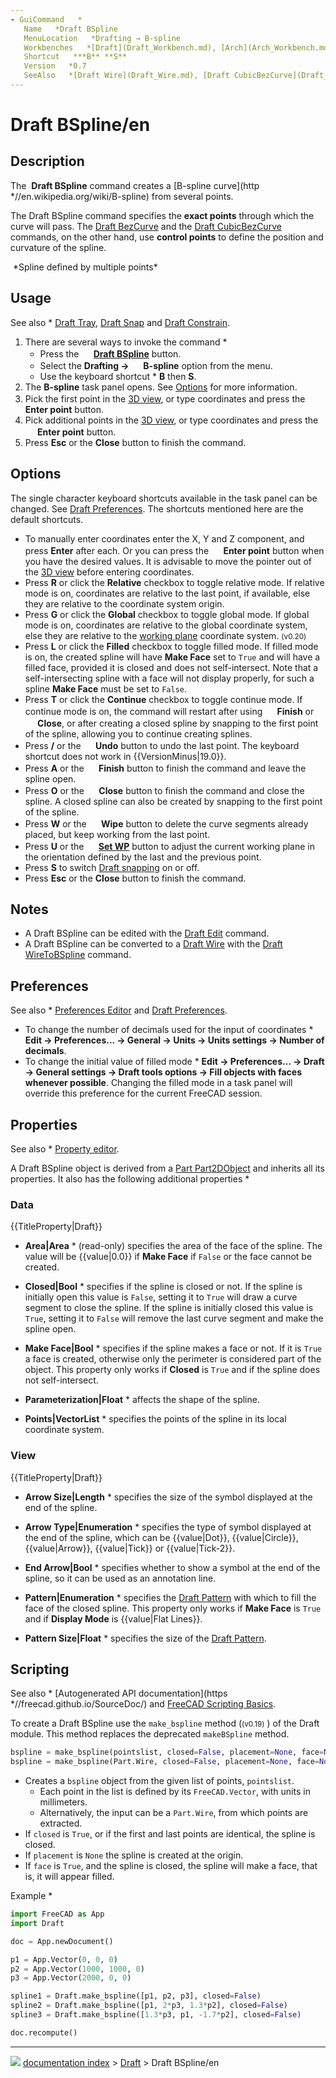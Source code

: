 ```yaml
---
- GuiCommand   *
   Name   *Draft BSpline
   MenuLocation   *Drafting → B-spline
   Workbenches   *[Draft](Draft_Workbench.md), [Arch](Arch_Workbench.md)
   Shortcut   ***B** **S**
   Version   *0.7
   SeeAlso   *[Draft Wire](Draft_Wire.md), [Draft CubicBezCurve](Draft_CubicBezCurve.md), [Draft BezCurve](Draft_BezCurve.md)
---
```


# Draft BSpline/en

## Description

The <img alt="" src=images/Draft_BSpline.svg  style="width   *24px;"> **Draft BSpline** command creates a [B-spline curve](http   *//en.wikipedia.org/wiki/B-spline) from several points.

The Draft BSpline command specifies the **exact points** through which the curve will pass. The [Draft BezCurve](Draft_BezCurve.md) and the [Draft CubicBezCurve](Draft_CubicBezCurve.md) commands, on the other hand, use **control points** to define the position and curvature of the spline.

<img alt="" src=images/Draft_bspline_example.jpg  style="width   *400px;"> 
*Spline defined by multiple points*

## Usage

See also   * [Draft Tray](Draft_Tray.md), [Draft Snap](Draft_Snap.md) and [Draft Constrain](Draft_Constrain.md).

1.  There are several ways to invoke the command   *
    -   Press the **<img src="images/Draft_BSpline.svg" width=16px> [Draft BSpline](Draft_BSpline.md)** button.
    -   Select the **Drafting → <img src="images/Draft_BSpline.svg" width=16px> B-spline** option from the menu.
    -   Use the keyboard shortcut   * **B** then **S**.
2.  The **B-spline** task panel opens. See [Options](#Options.md) for more information.
3.  Pick the first point in the [3D view](3D_view.md), or type coordinates and press the **<img src="images/Draft_AddPoint.svg" width=16px> Enter point** button.
4.  Pick additional points in the [3D view](3D_view.md), or type coordinates and press the **<img src="images/Draft_AddPoint.svg" width=16px> Enter point** button.
5.  Press **Esc** or the **Close** button to finish the command.

## Options

The single character keyboard shortcuts available in the task panel can be changed. See [Draft Preferences](Draft_Preferences.md). The shortcuts mentioned here are the default shortcuts.

-   To manually enter coordinates enter the X, Y and Z component, and press **Enter** after each. Or you can press the **<img src="images/Draft_AddPoint.svg" width=16px> Enter point** button when you have the desired values. It is advisable to move the pointer out of the [3D view](3D_view.md) before entering coordinates.
-   Press **R** or click the **Relative** checkbox to toggle relative mode. If relative mode is on, coordinates are relative to the last point, if available, else they are relative to the coordinate system origin.
-   Press **G** or click the **Global** checkbox to toggle global mode. If global mode is on, coordinates are relative to the global coordinate system, else they are relative to the [working plane](Draft_SelectPlane.md) coordinate system. <small>(v0.20)</small> 
-   Press **L** or click the **Filled** checkbox to toggle filled mode. If filled mode is on, the created spline will have **Make Face** set to `True` and will have a filled face, provided it is closed and does not self-intersect. Note that a self-intersecting spline with a face will not display properly, for such a spline **Make Face** must be set to `False`.
-   Press **T** or click the **Continue** checkbox to toggle continue mode. If continue mode is on, the command will restart after using **<img src="images/Draft_FinishLine.svg" width=16px> Finish** or **<img src="images/Draft_CloseLine.svg" width=16px> Close**, or after creating a closed spline by snapping to the first point of the spline, allowing you to continue creating splines.
-   Press **/** or the **<img src="images/Draft_UndoLine.svg" width=16px> Undo** button to undo the last point. The keyboard shortcut does not work in {{VersionMinus|19.0}}.
-   Press **A** or the **<img src="images/Draft_FinishLine.svg" width=16px> Finish** button to finish the command and leave the spline open.
-   Press **O** or the **<img src="images/Draft_CloseLine.svg" width=16px> Close** button to finish the command and close the spline. A closed spline can also be created by snapping to the first point of the spline.
-   Press **W** or the **<img src="images/Draft_Wipe.svg" width=16px> Wipe** button to delete the curve segments already placed, but keep working from the last point.
-   Press **U** or the **<img src="images/Draft_SelectPlane.svg" width=16px> [Set WP](Draft_SelectPlane.md)** button to adjust the current working plane in the orientation defined by the last and the previous point.
-   Press **S** to switch [Draft snapping](Draft_Snap.md) on or off.
-   Press **Esc** or the **Close** button to finish the command.

## Notes

-   A Draft BSpline can be edited with the [Draft Edit](Draft_Edit.md) command.
-   A Draft BSpline can be converted to a [Draft Wire](Draft_Wire.md) with the [Draft WireToBSpline](Draft_WireToBSpline.md) command.

## Preferences

See also   * [Preferences Editor](Preferences_Editor.md) and [Draft Preferences](Draft_Preferences.md).

-   To change the number of decimals used for the input of coordinates   * **Edit → Preferences... → General → Units → Units settings → Number of decimals**.
-   To change the initial value of filled mode   * **Edit → Preferences... → Draft → General settings → Draft tools options → Fill objects with faces whenever possible**. Changing the filled mode in a task panel will override this preference for the current FreeCAD session.

## Properties

See also   * [Property editor](Property_editor.md).

A Draft BSpline object is derived from a [Part Part2DObject](Part_Part2DObject.md) and inherits all its properties. It also has the following additional properties   *

### Data


{{TitleProperty|Draft}}

-    **Area|Area**   * (read-only) specifies the area of the face of the spline. The value will be {{value|0.0}} if **Make Face** if `False` or the face cannot be created.

-    **Closed|Bool**   * specifies if the spline is closed or not. If the spline is initially open this value is `False`, setting it to `True` will draw a curve segment to close the spline. If the spline is initially closed this value is `True`, setting it to `False` will remove the last curve segment and make the spline open.

-    **Make Face|Bool**   * specifies if the spline makes a face or not. If it is `True` a face is created, otherwise only the perimeter is considered part of the object. This property only works if **Closed** is `True` and if the spline does not self-intersect.

-    **Parameterization|Float**   * affects the shape of the spline.

-    **Points|VectorList**   * specifies the points of the spline in its local coordinate system.

### View


{{TitleProperty|Draft}}

-    **Arrow Size|Length**   * specifies the size of the symbol displayed at the end of the spline.

-    **Arrow Type|Enumeration**   * specifies the type of symbol displayed at the end of the spline, which can be {{value|Dot}}, {{value|Circle}}, {{value|Arrow}}, {{value|Tick}} or {{value|Tick-2}}.

-    **End Arrow|Bool**   * specifies whether to show a symbol at the end of the spline, so it can be used as an annotation line.

-    **Pattern|Enumeration**   * specifies the [Draft Pattern](Draft_Pattern.md) with which to fill the face of the closed spline. This property only works if **Make Face** is `True` and if **Display Mode** is {{value|Flat Lines}}.

-    **Pattern Size|Float**   * specifies the size of the [Draft Pattern](Draft_Pattern.md).

## Scripting

See also   * [Autogenerated API documentation](https   *//freecad.github.io/SourceDoc/) and [FreeCAD Scripting Basics](FreeCAD_Scripting_Basics.md).

To create a Draft BSpline use the `make_bspline` method (<small>(v0.19)</small> ) of the Draft module. This method replaces the deprecated `makeBSpline` method.


```python
bspline = make_bspline(pointslist, closed=False, placement=None, face=None, support=None)
bspline = make_bspline(Part.Wire, closed=False, placement=None, face=None, support=None)
```

-   Creates a `bspline` object from the given list of points, `pointslist`.
    -   Each point in the list is defined by its `FreeCAD.Vector`, with units in millimeters.
    -   Alternatively, the input can be a `Part.Wire`, from which points are extracted.
-   If `closed` is `True`, or if the first and last points are identical, the spline is closed.
-   If `placement` is `None` the spline is created at the origin.
-   If `face` is `True`, and the spline is closed, the spline will make a face, that is, it will appear filled.

Example   *


```python
import FreeCAD as App
import Draft

doc = App.newDocument()

p1 = App.Vector(0, 0, 0)
p2 = App.Vector(1000, 1000, 0)
p3 = App.Vector(2000, 0, 0)

spline1 = Draft.make_bspline([p1, p2, p3], closed=False)
spline2 = Draft.make_bspline([p1, 2*p3, 1.3*p2], closed=False)
spline3 = Draft.make_bspline([1.3*p3, p1, -1.7*p2], closed=False)

doc.recompute()
```



---
![](images/Right_arrow.png) [documentation index](../README.md) > [Draft](Draft_Workbench.md) > Draft BSpline/en
